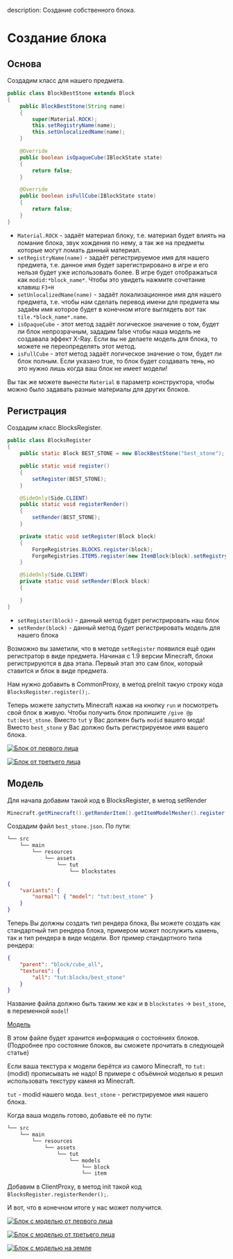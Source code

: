 description: Создание собственного блока.

# Создание блока

## Основа

Создадим класс для нашего предмета.

```java
public class BlockBestStone extends Block
{
    public BlockBestStone(String name)
    {
        super(Material.ROCK);
        this.setRegistryName(name);
        this.setUnlocalizedName(name);
    }

    @Override
    public boolean isOpaqueCube(IBlockState state)
    {
        return false;
    }

    @Override
    public boolean isFullCube(IBlockState state)
    {
        return false;
    }
}
```

* `Material.ROCK` - задаёт материал блоку, т.е. материал будет влиять на ломание блока, звук хождения по нему, а так же на предметы которые могут ломать данный материал.
* `setRegistryName(name)` - задаёт регистрируемое имя для нашего предмета, т.е. данное имя будет зарегистрировано в игре и его нельзя будет уже использовать более. В игре будет отображаться как `modid:*block_name*`. Чтобы это увидеть нажмите сочетание клавиш `F3+H`
* `setUnlocalizedName(name)` - задаёт локализационное имя для нашего предмета, т.е. чтобы нам сделать перевод имени для предмета мы задаём имя которое будет в конечном итоге выглядеть вот так `tile.*block_name*.name`.
* `isOpaqueCube` - этот метод задаёт логическое значение о том, будет ли блок непрозрачным, зададим false чтобы наша модель не создавала эффект X-Ray. Если вы не делаете модель для блока, то можете не переопределять этот метод.
* `isFullCube` - этот метод задаёт логическое значение о том, будет ли блок полным. Если указано true, то блок будет создавать тень, но это нужно лишь когда ваш блок не имеет модели!


Вы так же можете вынести `Material` в параметр конструктора, чтобы можно было задавать разные материалы для других блоков.

## Регистрация

Создадим класс BlocksRegister.

```java
public class BlocksRegister
{
    public static Block BEST_STONE = new BlockBestStone("best_stone");

    public static void register()
    {
        setRegister(BEST_STONE);
    }

    @SideOnly(Side.CLIENT)
    public static void registerRender()
    {
        setRender(BEST_STONE);
    }

    private static void setRegister(Block block)
    {
        ForgeRegistries.BLOCKS.register(block);
        ForgeRegistries.ITEMS.register(new ItemBlock(block).setRegistryName(block.getRegistryName()));
    }

    @SideOnly(Side.CLIENT)
    private static void setRender(Block block)
    {

    }
}
```

* `setRegister(block)` - данный метод будет регистрировать наш блок
* `setRender(block)` - данный метод будет регистрировать модель для нашего блока

Возможно вы заметили, что в методе `setRegister` появился ещё один регистратор в виде предмета. Начиная с 1.9 версии Minecraft, блоки регистрируются в два этапа. Первый этап это сам блок, который ставится и блок в виде предмета.

Нам нужно добавить в CommonProxy, в метод preInit такую строку кода `BlocksRegister.register();`.

Теперь можете запустить Minecraft нажав на кнопку `run` и посмотреть свой блок в живую. Чтобы получить блок пропишите `/give @p tut:best_stone`.
Вместо `tut` у Вас должен быть `modid` вашего мода! Вместо `best_stone` у Вас должно быть регистрируемое имя вашего блока.

[![Блок от первого лица](images/face_first.png)](images/face_first.png)

[![Блок от третьего лица](images/face_three.png)](images/face_three.png)

## Модель

Для начала добавим такой код в BlocksRegister, в метод setRender
```java
Minecraft.getMinecraft().getRenderItem().getItemModelMesher().register(Item.getItemFromBlock(block), 0, new ModelResourceLocation(block.getRegistryName(), "inventory"));
```

Создадим файл `best_stone.json`. По пути:
```md
└── src    
    └── main
        └── resources
            └── assets
                └── tut
                    └── blockstates
```

```json
{
    "variants": {
        "normal": { "model": "tut:best_stone" }
    }
}
```

Теперь Вы должны создать тип рендера блока, Вы можете создать как стандартный тип рендера блока, примером может послужить камень, так и тип рендера в виде  модели. Вот пример стандартного типа рендера:

```json
{
    "parent": "block/cube_all",
    "textures": {
        "all": "tut:blocks/best_stone"
    }
}
```

Название файла должно быть таким же как и в `blockstates` -> `best_stone`, в переменной `model`!

[Модель](https://yadi.sk/d/n9ehtKYk3LT9qv)

В этом файле будет хранится информация о состояниях блоков. (Подробнее про состояние блоков, вы сможете прочитать в следующей статье)

Если ваша текстура к модели берётся из самого Minecraft, то `tut:`(modid) прописывать не надо! В примере с объёмной моделью я решил использовать текстуру камня из Minecraft.

`tut` - modid нашего мода.
`best_stone` - регистрируемое имя нашего блока.

Когда ваша модель готово, добавьте её по пути:
```md
└── src    
    └── main
        └── resources
            └── assets
                └── tut
                    └── models
                        └── block
                        └── item
```

Добавим в ClientProxy, в метод init такой код  `BlocksRegister.registerRender();`.

И вот, что в конечном итоге у нас может получится.

[![Блок с моделью от первого лица](images/model_face_first.png)](images/model_face_first.png)

[![Блок с моделью от третьего лица](images/model_face_three.png)](images/model_face_three.png)

[![Блок с моделью на земле](images/model_on_ground.png)](images/model_on_ground.png)